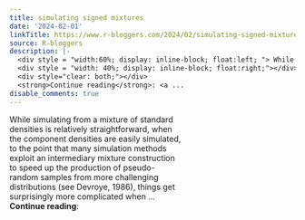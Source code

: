 ```yaml
---
title: simulating signed mixtures
date: '2024-02-01'
linkTitle: https://www.r-bloggers.com/2024/02/simulating-signed-mixtures/
source: R-bloggers
description: |-
  <div style = "width:60%; display: inline-block; float:left; "> While simulating from a mixture of standard densities is relatively straightforward, when the component densities are easily simulated, to the point that many simulation methods exploit an intermediary mixture construction to speed up the production of pseudo-random samples from more challenging distributions (see Devroye, 1986), things get surprisingly more complicated when ...</div>
  <div style = "width: 40%; display: inline-block; float:right;"></div>
  <div style="clear: both;"></div>
  <strong>Continue reading</strong>: <a ...
disable_comments: true
---
```

<div style = "width:60%; display: inline-block; float:left; "> While simulating from a mixture of standard densities is relatively straightforward, when the component densities are easily simulated, to the point that many simulation methods exploit an intermediary mixture construction to speed up the production of pseudo-random samples from more challenging distributions (see Devroye, 1986), things get surprisingly more complicated when ...</div>
<div style = "width: 40%; display: inline-block; float:right;"></div>
<div style="clear: both;"></div>
<strong>Continue reading</strong>: <a ...